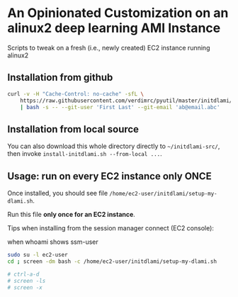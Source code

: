 # An Opinionated Customization on an alinux2 deep learning AMI Instance

Scripts to tweak on a fresh (i.e., newly created) EC2 instance running alinux2

## Installation from github

```bash
curl -v -H "Cache-Control: no-cache" -sfL \
    https://raw.githubusercontent.com/verdimrc/pyutil/master/initdlami/install-initdlami.sh \
    | bash -s -- --git-user 'First Last' --git-email 'ab@email.abc'
```

## Installation from local source

You can also download this whole directory directly to `~/initdlami-src/`,
then invoke `install-initdlami.sh --from-local ...`.

## Usage: run on every EC2 instance only ONCE

Once installed, you should see file `/home/ec2-user/initdlami/setup-my-dlami.sh`.

Run this file **only once for an EC2 instance**.

Tips when installing from the session manager connect (EC2 console):

when whoami shows ssm-user

```bash
sudo su -l ec2-user
cd ; screen -dm bash -c /home/ec2-user/initdlami/setup-my-dlami.sh

# ctrl-a-d
# screen -ls
# screen -x
```
